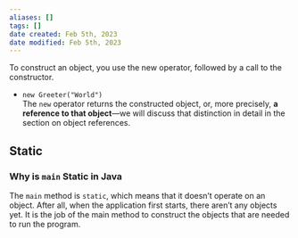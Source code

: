 ```yaml
---
aliases: []
tags: []
date created: Feb 5th, 2023
date modified: Feb 5th, 2023
---
```

To construct an object, you use the new operator, followed by a call to the constructor. 
- `new Greeter("World")`  
The `new` operator returns the constructed object, or, more precisely, **a reference to that object**—we will discuss that distinction in detail in the section on object references.

## Static

### Why is `main` Static in Java
The `main` method is `static`, which means that it doesn’t operate on an object. After all, when the application first starts, there aren’t any objects yet. It is the job of the main method to construct the objects that are needed to run the program.